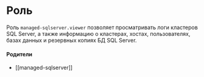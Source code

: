 # Роль

Роль `managed-sqlserver.viewer` позволяет просматривать логи кластеров SQL Server, а также информацию о кластерах, хостах, пользователях, базах данных и резервных копиях БД SQL Server.


#### Родители

- [[managed-sqlserver]]
